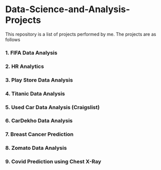 # Data-Science-and-Analysis-Projects
This repository is a list of projects performed by me.
The projects are as follows
###  1. FIFA Data Analysis
### 2. HR Analytics
### 3. Play Store Data Analysis
### 4. Titanic Data Analysis
### 5. Used Car Data Analysis (Craigslist)
### 6. CarDekho Data Analysis 
### 7. Breast Cancer Prediction
### 8. Zomato Data Analysis
### 9. Covid Prediction using Chest X-Ray
